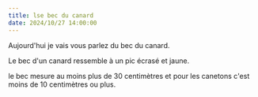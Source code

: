 ```yaml
---
title: lse bec du canard
date: 2024/10/27 14:00:00
---
```


Aujourd'hui je vais vous parlez du bec du canard.

Le bec d'un canard ressemble à un pic  écrasé et jaune.

le bec mesure au moins plus de 30 centimètres et pour les canetons c'est moins de 10 centimètres ou plus.



